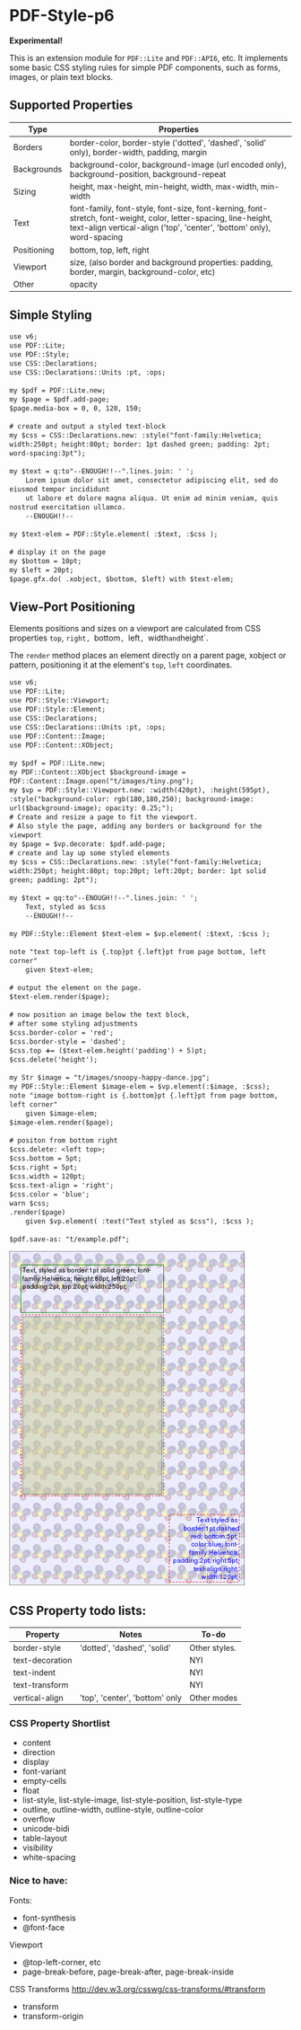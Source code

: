 PDF-Style-p6
============
__Experimental!__

This is an extension module for `PDF::Lite` and `PDF::API6`, etc. It implements some basic CSS styling rules for simple PDF components, such as forms, images, or plain text blocks.

## Supported Properties

Type | Properties
---  | ---
Borders | border-color, border-style ('dotted', 'dashed', 'solid' only),  border-width, padding, margin
Backgrounds | background-color, background-image (url encoded only), background-position, background-repeat
Sizing  | height, max-height, min-height, width, max-width, min-width
Text | font-family, font-style, font-size, font-kerning, font-stretch, font-weight, color, letter-spacing, line-height, text-align vertical-align ('top', 'center', 'bottom' only), word-spacing 
Positioning  | bottom, top, left, right
Viewport | size, (also border and background properties: padding, border, margin, background-color, etc)
Other | opacity

## Simple Styling

```
use v6;
use PDF::Lite;
use PDF::Style;
use CSS::Declarations;
use CSS::Declarations::Units :pt, :ops;

my $pdf = PDF::Lite.new;
my $page = $pdf.add-page;
$page.media-box = 0, 0, 120, 150;

# create and output a styled text-block
my $css = CSS::Declarations.new: :style("font-family:Helvetica; width:250pt; height:80pt; border: 1pt dashed green; padding: 2pt; word-spacing:3pt");

my $text = q:to"--ENOUGH!!--".lines.join: ' ';
    Lorem ipsum dolor sit amet, consectetur adipiscing elit, sed do eiusmod tempor incididunt
    ut labore et dolore magna aliqua. Ut enim ad minim veniam, quis nostrud exercitation ullamco.
    --ENOUGH!!--

my $text-elem = PDF::Style.element( :$text, :$css );

# display it on the page
my $bottom = 10pt;
my $left = 20pt;
$page.gfx.do( .xobject, $bottom, $left) with $text-elem;
```

## View-Port Positioning

Elements positions and sizes on a viewport are calculated from CSS properties `top`, `right, `bottom`, `left`, `width` and `height`.

The `render` method places an element directly on a parent page, xobject or pattern, positioning it at the element's `top`, `left` coordinates.

```
use v6;
use PDF::Lite;
use PDF::Style::Viewport;
use PDF::Style::Element;
use CSS::Declarations;
use CSS::Declarations::Units :pt, :ops;
use PDF::Content::Image;
use PDF::Content::XObject;

my $pdf = PDF::Lite.new;
my PDF::Content::XObject $background-image = PDF::Content::Image.open("t/images/tiny.png");
my $vp = PDF::Style::Viewport.new: :width(420pt), :height(595pt), :style("background-color: rgb(180,180,250); background-image: url($background-image); opacity: 0.25;");
# Create and resize a page to fit the viewport.
# Also style the page, adding any borders or background for the viewport
my $page = $vp.decorate: $pdf.add-page;
# create and lay up some styled elements
my $css = CSS::Declarations.new: :style("font-family:Helvetica; width:250pt; height:80pt; top:20pt; left:20pt; border: 1pt solid green; padding: 2pt");

my $text = qq:to"--ENOUGH!!--".lines.join: ' ';
    Text, styled as $css
    --ENOUGH!!--

my PDF::Style::Element $text-elem = $vp.element( :$text, :$css );

note "text top-left is {.top}pt {.left}pt from page bottom, left corner"
    given $text-elem;

# output the element on the page.
$text-elem.render($page);

# now position an image below the text block,
# after some styling adjustments
$css.border-color = 'red';
$css.border-style = 'dashed';
$css.top ➕= ($text-elem.height('padding') + 5)pt;
$css.delete('height');

my Str $image = "t/images/snoopy-happy-dance.jpg";
my PDF::Style::Element $image-elem = $vp.element(:$image, :$css);
note "image bottom-right is {.bottom}pt {.left}pt from page bottom, left corner"
    given $image-elem;
$image-elem.render($page);

# positon from bottom right
$css.delete: <left top>;
$css.bottom = 5pt;
$css.right = 5pt;
$css.width = 120pt;
$css.text-align = 'right';
$css.color = 'blue';
warn $css;
.render($page)
    given $vp.element( :text("Text styled as $css"), :$css );

$pdf.save-as: "t/example.pdf";
```
![example.pdf](t/.previews/example-001.png)

## CSS Property todo lists:

Property|Notes|To-do
---|---|---
border-style|'dotted', 'dashed', 'solid'|Other styles.
text-decoration||NYI
text-indent||NYI
text-transform||NYI
vertical-align|'top', 'center', 'bottom' only|Other modes
  
### CSS Property Shortlist
- content
- direction
- display
- font-variant
- empty-cells
- float
- list-style, list-style-image, list-style-position, list-style-type
- outline, outline-width, outline-style, outline-color
- overflow
- unicode-bidi
- table-layout
- visibility
- white-spacing

### Nice to have:

Fonts:
- font-synthesis
- @font-face

Viewport
- @top-left-corner, etc
- page-break-before, page-break-after, page-break-inside

CSS Transforms http://dev.w3.org/csswg/css-transforms/#transform
- transform
- transform-origin

